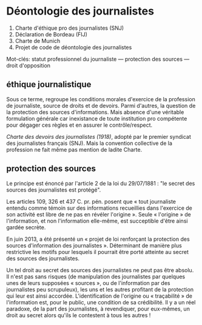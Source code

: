 # Déontologie des journalistes

1. Charte d'éthique pro des journalistes \(SNJ\)
2. Déclaration de Bordeau \(FIJ\)
3. Charte de Munich
4. Projet de code de déontologie des journalistes

Mot-clés: statut professionnel du journaliste — protection des sources — droit d'opposition

## éthique journalistique

Sous ce terme, regroupe les conditions morales d'exercice de la profession de journaliste, source de droits et de devoirs. Parmi d'autres, la question de la protection des sources d'informations. Mais absence d'une véritable formulation générale car inexistance de toute institution pro compétente pour dégager ces règles et en assurer le contrôle/respect.

_Charte des devoirs des journalistes \(1918\)_, adopté par le premier syndicat des journalistes français \(SNJ\). Mais la convention collective de la profession ne fait même pas mention de ladite Charte.

## protection des sources

Le principe est énoncé par l'article 2 de la loi du 29/07/1881 : "le secret des sources des journalistes est protégé".

Les articles 109, 326 et 437 C. pr. pén. posent que « tout journaliste entendu comme témoin sur des informations recueillies dans l'exercice de son activité est libre de ne pas en révéler l'origine ». Seule « l'origine » de l'information, et non l'information elle-même, est succeptible d'être ainsi gardée secrète.

En juin 2013, a été présenté un « projet de loi renforçant la protection des sources d'information des journalistes ». Déterminant de manière plus restrictive les motifs pour lesquels il pourrait être porté atteinte au secret des sources des journalistes.

Un tel droit au secret des sources des journalistes ne peut pas être absolu. Il n'est pas sans risques \(de manipulation des journalistes par quelques unes de leurs supposées « sources », ou de l'information par des journalistes peu scrupuleux\), les uns et les autres profitant de la protection qui leur est ainsi accordée. L'identification de l'origine ou « traçabilité » de l'information est, pour le public, une condition de sa crédibilité. Il y a un réel paradoxe, de la part des journalistes, à revendiquer, pour eux-mêmes, un droit au secret alors qu'ils le contestent à tous les autres !


